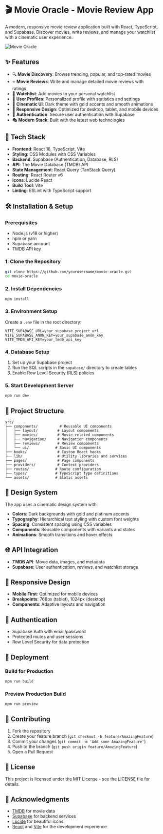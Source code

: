 # 🎬 Movie Oracle - Movie Review App

A modern, responsive movie review application built with React, TypeScript, and Supabase. Discover movies, write reviews, and manage your watchlist with a cinematic user experience.

![Movie Oracle](https://img.shields.io/badge/Movie-Oracle-gold?style=for-the-badge&logo=react)

## ✨ Features

- 🔍 **Movie Discovery**: Browse trending, popular, and top-rated movies
- ⭐ **Movie Reviews**: Write and manage detailed movie reviews with ratings
- 📝 **Watchlist**: Add movies to your personal watchlist
- 👤 **User Profiles**: Personalized profile with statistics and settings
- 🎨 **Cinematic UI**: Dark theme with gold accents and smooth animations
- 📱 **Responsive Design**: Optimized for desktop, tablet, and mobile devices
- 🔐 **Authentication**: Secure user authentication with Supabase
- 🎭 **Modern Stack**: Built with the latest web technologies

## 🚀 Tech Stack

- **Frontend**: React 18, TypeScript, Vite
- **Styling**: CSS Modules with CSS Variables
- **Backend**: Supabase (Authentication, Database, RLS)
- **API**: The Movie Database (TMDB) API
- **State Management**: React Query (TanStack Query)
- **Routing**: React Router v6
- **Icons**: Lucide React
- **Build Tool**: Vite
- **Linting**: ESLint with TypeScript support

## 🛠️ Installation & Setup

### Prerequisites

- Node.js (v18 or higher)
- npm or yarn
- Supabase account
- TMDB API key

### 1. Clone the Repository

```bash
git clone https://github.com/yourusername/movie-oracle.git
cd movie-oracle
```

### 2. Install Dependencies

```bash
npm install
```

### 3. Environment Setup

Create a `.env` file in the root directory:

```env
VITE_SUPABASE_URL=your_supabase_project_url
VITE_SUPABASE_ANON_KEY=your_supabase_anon_key
VITE_TMDB_API_KEY=your_tmdb_api_key
```

### 4. Database Setup

1. Set up your Supabase project
2. Run the SQL scripts in the `supabase/` directory to create tables
3. Enable Row Level Security (RLS) policies

### 5. Start Development Server

```bash
npm run dev
```

## 📁 Project Structure

```
src/
├── components/          # Reusable UI components
│   ├── layout/         # Layout components
│   ├── movies/         # Movie-related components
│   ├── navigation/     # Navigation components
│   ├── reviews/        # Review components
│   └── ui/            # Basic UI components
├── hooks/              # Custom React hooks
├── lib/                # Utility libraries and services
├── pages/              # Page components
├── providers/          # Context providers
├── routes/            # Route configuration
├── types/             # TypeScript type definitions
└── assets/            # Static assets
```

## 🎨 Design System

The app uses a cinematic design system with:
- **Colors**: Dark backgrounds with gold and platinum accents
- **Typography**: Hierarchical text styling with custom font weights
- **Spacing**: Consistent spacing using CSS variables
- **Components**: Reusable components with variants and states
- **Animations**: Smooth transitions and hover effects

## 🌐 API Integration

- **TMDB API**: Movie data, images, and metadata
- **Supabase**: User authentication, reviews, and watchlist storage

## 📱 Responsive Design

- **Mobile First**: Optimized for mobile devices
- **Breakpoints**: 768px (tablet), 1024px (desktop)
- **Components**: Adaptive layouts and navigation

## 🔐 Authentication

- Supabase Auth with email/password
- Protected routes and user sessions
- Row Level Security for data protection

## 🚀 Deployment

### Build for Production

```bash
npm run build
```

### Preview Production Build

```bash
npm run preview
```

## 🤝 Contributing

1. Fork the repository
2. Create your feature branch (`git checkout -b feature/AmazingFeature`)
3. Commit your changes (`git commit -m 'Add some AmazingFeature'`)
4. Push to the branch (`git push origin feature/AmazingFeature`)
5. Open a Pull Request

## 📄 License

This project is licensed under the MIT License - see the [LICENSE](LICENSE) file for details.

## 🙏 Acknowledgments

- [TMDB](https://www.themoviedb.org/) for movie data
- [Supabase](https://supabase.com/) for backend services
- [Lucide](https://lucide.dev/) for beautiful icons
- [React](https://react.dev/) and [Vite](https://vitejs.dev/) for the development experience

